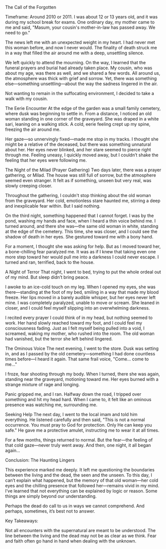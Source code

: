 The Call of the Forgotten

Timeframe: Around 2010 or 2011. I was about 12 or 13 years old, and it was during my school break for exams. One ordinary day, my mother came to me and said, "Masum, your cousin's mother-in-law has passed away. We need to go."

The news left me with an unexpected weight in my heart. I had never met this woman before, and now I never would. The finality of death struck me in a way that filled the air around me with a deep, unsettling silence.

We left quickly to attend the mourning. On the way, I learned that the funeral prayers and burial had already taken place. My cousin, who was about my age, was there as well, and we shared a few words. All around us, the atmosphere was thick with grief and sorrow. Yet, there was something else—something unsettling—about the way the sadness lingered in the air.

Not wanting to remain in the suffocating environment, I decided to take a walk with my cousin.

The Eerie Encounter
At the edge of the garden was a small family cemetery, where dusk was beginning to settle in. From a distance, I noticed an old woman standing in one corner of the graveyard. She was draped in a white sari, leaning on a walking stick. A cold, eerie feeling crept up my spine, freezing the air around me.

Her gaze—so unnervingly fixed—made me stop in my tracks. I thought she might be a relative of the deceased, but there was something unnatural about her. Her eyes never blinked, and her stare seemed to pierce right through me. Feeling uneasy, I quickly moved away, but I couldn’t shake the feeling that her eyes were following me.

The Night of the Milad (Prayer Gathering)
Two days later, there was a prayer gathering, or Milad. The house was still full of sorrow, but the atmosphere seemed even stranger. It felt as if something, unseen but very real, was slowly creeping closer.

Throughout the gathering, I couldn't stop thinking about the old woman from the graveyard. Her cold, emotionless stare haunted me, stirring a deep and inexplicable fear within. But I said nothing.

On the third night, something happened that I cannot forget. I was by the pond, washing my hands and face, when I heard a thin voice behind me. I turned around, and there she was—the same old woman in white, standing at the edge of the cemetery. This time, she was closer, and I could see the shadow of death in her eyes. She gestured toward me with a bony hand.

For a moment, I thought she was asking for help. But as I moved toward her, a bone-chilling fear paralyzed me. It was as if I knew that taking even one more step toward her would pull me into a darkness I could never escape. I turned and ran, terrified, back to the house.

A Night of Terror
That night, I went to bed, trying to put the whole ordeal out of my mind. But sleep didn’t bring peace.

I awoke to an ice-cold touch on my leg. When I opened my eyes, she was there—standing at the foot of my bed, smiling in a way that made my blood freeze. Her lips moved in a barely audible whisper, but her eyes never left mine. I was completely paralyzed, unable to move or scream. She leaned in closer, and I could feel myself slipping into an overwhelming darkness.

I recited every prayer I could think of in my head, but nothing seemed to work. Her hand slowly reached toward my foot, and I could feel my consciousness fading. Just as I felt myself being pulled into a void, I screamed, waking my mother, who rushed into the room. The old woman had vanished, but the terror she left behind lingered.

The Ominous Voice
The next evening, I went to the store. Dusk was setting in, and as I passed by the old cemetery—something I had done countless times before—I heard it again. That same frail voice, "Come... come to me..."

I froze, fear shooting through my body. When I turned, there she was again, standing near the graveyard, motioning toward me. Her eyes burned with a strange mixture of rage and longing.

Panic gripped me, and I ran. Halfway down the road, I tripped over something and hit my head hard. When I came to, it felt like an ominous presence was watching me, surrounding me.

Seeking Help
The next day, I went to the local imam and told him everything. He listened carefully and then said, "This is not a normal occurrence. You must pray to God for protection. Only He can keep you safe." He gave me a protective amulet, instructing me to wear it at all times.

For a few months, things returned to normal. But the fear—the feeling of that cold gaze—never truly went away. And then, one night, it all began again...

Conclusion: The Haunting Lingers

This experience marked me deeply. It left me questioning the boundaries between the living and the dead, the seen and the unseen. To this day, I can’t explain what happened, but the memory of that old woman—her cold eyes and the chilling presence that followed her—remains vivid in my mind. I’ve learned that not everything can be explained by logic or reason. Some things are simply beyond our understanding.

Perhaps the dead do call to us in ways we cannot comprehend. And perhaps, sometimes, it’s best not to answer.

Key Takeaways:

Not all encounters with the supernatural are meant to be understood.
The line between the living and the dead may not be as clear as we think.
Fear and faith often go hand in hand when dealing with the unknown.